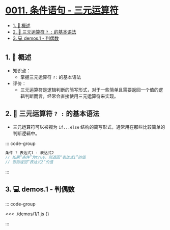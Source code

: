 # [0011. 条件语句 - 三元运算符](https://github.com/Tdahuyou/TNotes.html-css-js/tree/main/notes/0011.%20%E6%9D%A1%E4%BB%B6%E8%AF%AD%E5%8F%A5%20-%20%E4%B8%89%E5%85%83%E8%BF%90%E7%AE%97%E7%AC%A6)

<!-- region:toc -->

- [1. 📝 概述](#1--概述)
- [2. 📒 三元运算符 `? :` 的基本语法](#2--三元运算符---的基本语法)
- [3. 💻 demos.1 - 判偶数](#3--demos1---判偶数)

<!-- endregion:toc -->

## 1. 📝 概述

- 知识点：
  - 掌握三元运算符 `?:` 的基本语法
- 评价：
  - 三元运算符是逻辑判断的简写形式，对于一些简单且需要返回一个值的逻辑判断而言，经常会直接使用三元运算符来实现。

## 2. 📒 三元运算符 `? :` 的基本语法

- 三元运算符可以被视为 `if...else` 结构的简写形式，通常用在那些比较简单的判断逻辑中。

::: code-group

```javascript [? : 基本语法]
条件 ? 表达式1 : 表达式2
// 如果“条件”为true，则返回“表达式1”的值
// 否则返回“表达式2”的值
```

:::

## 3. 💻 demos.1 - 判偶数

::: code-group

<<< ./demos/1/1.js {}

:::
